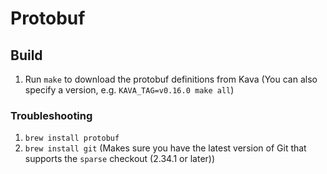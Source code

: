 # Protobuf

## Build

1. Run `make` to download the protobuf definitions from Kava
   (You can also specify a version, e.g. `KAVA_TAG=v0.16.0 make all`)

### Troubleshooting

1. `brew install protobuf`
2. `brew install git` (Makes sure you have the latest version of Git that supports the `sparse` checkout (2.34.1 or later))
